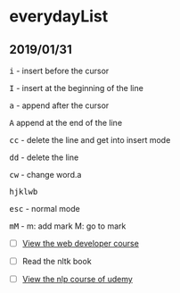 # everydayList

## 2019/01/31

<kbd>i</kbd>  - insert before the cursor

<kbd>I</kbd> - insert at the beginning of the line



<kbd>a</kbd> - append after the cursor

<kbd>A</kbd> append at the end of the line

<kbd>cc</kbd> - delete the line and get into insert mode

<kbd>dd</kbd> - delete the line

<kbd>cw</kbd> - change word.a

<kbd>hjklwb</kbd>



<kbd>esc</kbd> - normal mode

<kbd>mM</kbd> - m: add mark M: go to mark

- [ ] [View the web developer course](https://www.udemy.com/the-complete-web-developer-zero-to-mastery/)
- [ ] Read the nltk book

- [ ] [View the nlp course of udemy](https://www.udemy.com/data-science-natural-language-processing-in-python/)
